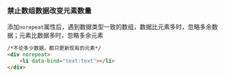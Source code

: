
### 禁止数组数据改变元素数量

添加`norepeat`属性后，遇到数据类型一致的数组，数据比元素多时，忽略多余数据；元素比数据多时，忽略多余元素

```html
/*不论多少数据，都只更新现有的元素*/
<div norepeat>
	<li data-bind="text:text"></li>
</div>
```

